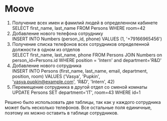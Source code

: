 # Moove

1. Получение всех имен и фамилий людей в определенном кабинете  
SELECT first_name, last_name FROM Persons WHERE room=42
2. Добавление нового телефона сотруднику  
INSERT INTO Numbers (person_id, phone) VALUES (1, '+79166965456')
3. Получение списка телефонов всех сотрудников определенной должности в одном из отделов  
SELECT first_name, last_name, phone FROM Persons JOIN Numbers on person_id=Persons.id WHERE position = 'Intern' and department='R&D'
4. Добавление нового сотрудника  
INSERT INTO Persons (first_name, last_name, email, department, position, room) VALUES ('Vasya', 'Pupkin', 'vasya.pupkin@example.com', 'R&D', 'Intern', 42)
5. Перемещение сотрудника в другой отдел со сменой комнаты  
UPDATE Persons SET department='IT', room=43 WHERE id=1

Решено было использовать две таблицы, так как у каждого сотрудника может быть несколько телефонов. Все остальные поля единичные, поэтому их можно оставить в таблице сотрудников.
